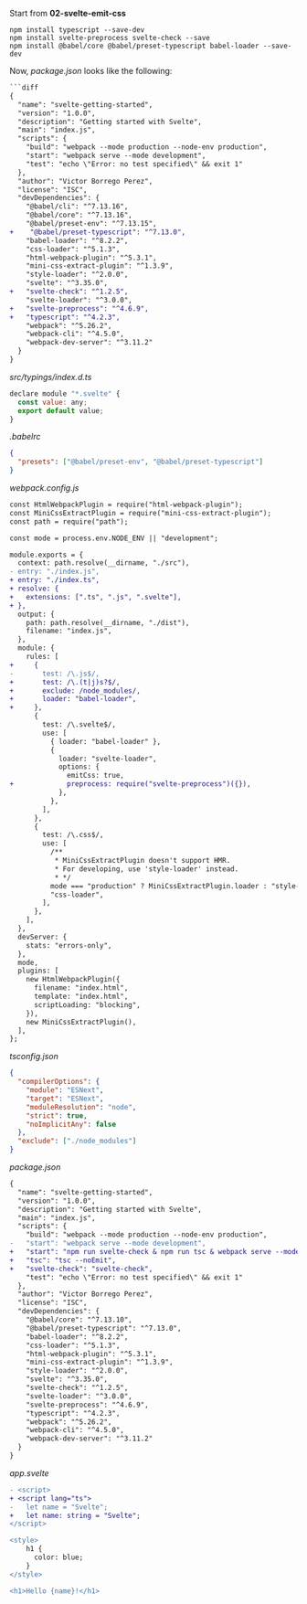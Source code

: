 Start from **02-svelte-emit-css**

```
npm install typescript --save-dev
npm install svelte-preprocess svelte-check --save
npm install @babel/core @babel/preset-typescript babel-loader --save-dev
```

Now, _package.json_ looks like the following:

````diff
```diff
{
  "name": "svelte-getting-started",
  "version": "1.0.0",
  "description": "Getting started with Svelte",
  "main": "index.js",
  "scripts": {
    "build": "webpack --mode production --node-env production",
    "start": "webpack serve --mode development",
    "test": "echo \"Error: no test specified\" && exit 1"
  },
  "author": "Victor Borrego Perez",
  "license": "ISC",
  "devDependencies": {
    "@babel/cli": "^7.13.16",
    "@babel/core": "^7.13.16",
    "@babel/preset-env": "^7.13.15",
+    "@babel/preset-typescript": "^7.13.0",
    "babel-loader": "^8.2.2",
    "css-loader": "^5.1.3",
    "html-webpack-plugin": "^5.3.1",
    "mini-css-extract-plugin": "^1.3.9",
    "style-loader": "^2.0.0",
    "svelte": "^3.35.0",
+   "svelte-check": "^1.2.5",
    "svelte-loader": "^3.0.0",
+   "svelte-preprocess": "^4.6.9",
+   "typescript": "^4.2.3",
    "webpack": "^5.26.2",
    "webpack-cli": "^4.5.0",
    "webpack-dev-server": "^3.11.2"
  }
}
````

_src/typings/index.d.ts_

```js
declare module "*.svelte" {
  const value: any;
  export default value;
}
```

_.babelrc_

```json
{
  "presets": ["@babel/preset-env", "@babel/preset-typescript"]
}
```

_webpack.config.js_

```diff
const HtmlWebpackPlugin = require("html-webpack-plugin");
const MiniCssExtractPlugin = require("mini-css-extract-plugin");
const path = require("path");

const mode = process.env.NODE_ENV || "development";

module.exports = {
  context: path.resolve(__dirname, "./src"),
- entry: "./index.js",
+ entry: "./index.ts",
+ resolve: {
+   extensions: [".ts", ".js", ".svelte"],
+ },
  output: {
    path: path.resolve(__dirname, "./dist"),
    filename: "index.js",
  },
  module: {
    rules: [
+     {
-       test: /\.js$/,
+       test: /\.(t|j)s?$/,
+       exclude: /node_modules/,
+       loader: "babel-loader",
+     },
      {
        test: /\.svelte$/,
        use: [
          { loader: "babel-loader" },
          {
            loader: "svelte-loader",
            options: {
              emitCss: true,
+             preprocess: require("svelte-preprocess")({}),
            },
          },
        ],
      },
      {
        test: /\.css$/,
        use: [
          /**
           * MiniCssExtractPlugin doesn't support HMR.
           * For developing, use 'style-loader' instead.
           * */
          mode === "production" ? MiniCssExtractPlugin.loader : "style-loader",
          "css-loader",
        ],
      },
    ],
  },
  devServer: {
    stats: "errors-only",
  },
  mode,
  plugins: [
    new HtmlWebpackPlugin({
      filename: "index.html",
      template: "index.html",
      scriptLoading: "blocking",
    }),
    new MiniCssExtractPlugin(),
  ],
};
```

_tsconfig.json_

```json
{
  "compilerOptions": {
    "module": "ESNext",
    "target": "ESNext",
    "moduleResolution": "node",
    "strict": true,
    "noImplicitAny": false
  },
  "exclude": ["./node_modules"]
}
```

_package.json_

```diff
{
  "name": "svelte-getting-started",
  "version": "1.0.0",
  "description": "Getting started with Svelte",
  "main": "index.js",
  "scripts": {
    "build": "webpack --mode production --node-env production",
-   "start": "webpack serve --mode development",
+   "start": "npm run svelte-check & npm run tsc & webpack serve --mode development",
+   "tsc": "tsc --noEmit",
+   "svelte-check": "svelte-check",
    "test": "echo \"Error: no test specified\" && exit 1"
  },
  "author": "Victor Borrego Perez",
  "license": "ISC",
  "devDependencies": {
    "@babel/core": "^7.13.10",
    "@babel/preset-typescript": "^7.13.0",
    "babel-loader": "^8.2.2",
    "css-loader": "^5.1.3",
    "html-webpack-plugin": "^5.3.1",
    "mini-css-extract-plugin": "^1.3.9",
    "style-loader": "^2.0.0",
    "svelte": "^3.35.0",
    "svelte-check": "^1.2.5",
    "svelte-loader": "^3.0.0",
    "svelte-preprocess": "^4.6.9",
    "typescript": "^4.2.3",
    "webpack": "^5.26.2",
    "webpack-cli": "^4.5.0",
    "webpack-dev-server": "^3.11.2"
  }
}
```

_app.svelte_

```diff
- <script>
+ <script lang="ts">
-	let name = "Svelte";
+	let name: string = "Svelte";
</script>

<style>
	h1 {
	  color: blue;
	}
</style>

<h1>Hello {name}!</h1>
```
